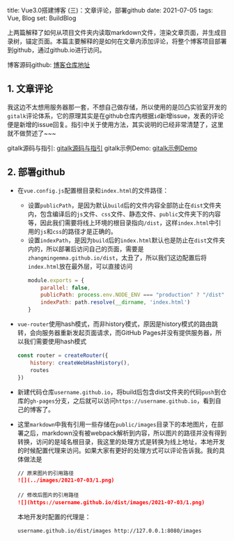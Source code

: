 
title: Vue3.0搭建博客 (三)：文章评论，部署github
date: 2021-07-05
tags: Vue, Blog
set: BuildBlog


上两篇解释了如何从项目文件夹内读取markdown文件，渲染文章页面，并生成目录树，锚定页面。本篇主要解释的是如何在文章内添加评论，将整个博客项目部署到github，通过github.io进行访问。

博客源码github: <a href="https://github.com/zhangmingemma/zhangmingemma.github.io" target="_blank">博客仓库地址</a>

## 1. 文章评论

我这边不太想用服务器那一套，不想自己做存储，所以使用的是凹凸实验室开发的`gitalk`评论体系，它的原理其实是在github仓库内根据`id`新增issue，发表的评论便是新增的issue回复。指引中关于使用方法，其实说明的已经非常清楚了，这里就不做赘述了~~~

gitalk源码与指引: <a href="https://github.com/gitalk/gitalk" target="_blank">gitalk源码与指引</a>
gitalk示例Demo: <a href="https://gitalk.github.io/" target="_blank">gitalk示例Demo</a>

## 2. 部署github

* 在`vue.config.js`配置根目录和`index.html`的文件路径：
  * 设置`publicPath`，是因为默认`build`后的文件内容全部防止在`dist`文件夹内，包含编译后的`js`文件、`css`文件、静态文件、`public`文件夹下的内容等，因此我们需要将线上环境的根目录指向`/dist`，这样`index.html`中引用的`js`和`css`的路径才是正确的。
  * 设置`indexPath`，是因为`build`后的`index.html`默认也是防止在`dist`文件夹内的，所以部署后访问自己的页面，需要是`zhangmingemma.github.io/dist`，太丑了，所以我们这边配置后将`index.html`放在最外层，可以直接访问
    ```javascript
    module.exports = {
        parallel: false,
        publicPath: process.env.NODE_ENV === "production" ? "/dist" : "/",
        indexPath: path.resolve(__dirname, 'index.html')
    }
    ```
* `vue-router`使用hash模式，而非history模式，原因是history模式的路由跳转，会向服务器重新发起页面请求，而GitHub Pages并没有提供服务器，所以我们需要使用hash模式
    ```javascript
    const router = createRouter({
        history: createWebHashHistory(),
        routes
    })
    ```
* 新建代码仓库`username.github.io`，将build后包含dist文件夹的代码`push`到仓库的`gh-pages`分支，之后就可以访问`https://username.github.io`，看到自己的博客了。
* 这里`markdown`中我有引用一些存储在`public/images`目录下的本地图片，在部署之后，markdown没有被webpack解析到内容，所以图片的路径并没有得到转换，访问的是域名根目录，我这里的处理方式是转换为线上地址，本地开发的时候配置代理来访问。如果大家有更好的处理方式可以评论告诉我。我的具体做法是
    ```markdown
    // 原来图片的引用路径
    ![](../images/2021-07-03/1.png)

    // 修改后图片的引用路径
    ![](https://username.github.io/dist/images/2021-07-03/1.png)
    ```

    本地开发时配置的代理是：
    ```
    username.github.io/dist/images http://127.0.0.1:8080/images 
    ```




